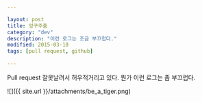 ```yaml
---

layout: post
title: 엉구주춤
category: "dev"
description: "이런 로그는 조금 부끄럽다."
modified: 2015-03-10
tags: [pull request, github]

---
```

Pull request 잘못날려서 허우적거리고 있다. 뭔가 이런 로그는 좀 부끄럽다.

   
![]({{ site.url }}/attachments/be_a_tiger.png)  
